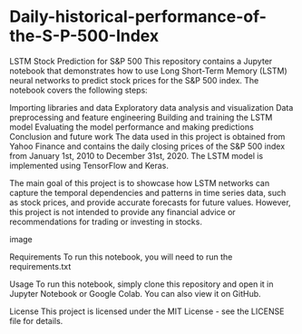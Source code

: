 # Daily-historical-performance-of-the-S-P-500-Index
LSTM Stock Prediction for S&P 500
This repository contains a Jupyter notebook that demonstrates how to use Long Short-Term Memory (LSTM) neural networks to predict stock prices for the S&P 500 index. The notebook covers the following steps:

Importing libraries and data
Exploratory data analysis and visualization
Data preprocessing and feature engineering
Building and training the LSTM model
Evaluating the model performance and making predictions
Conclusion and future work
The data used in this project is obtained from Yahoo Finance and contains the daily closing prices of the S&P 500 index from January 1st, 2010 to December 31st, 2020. The LSTM model is implemented using TensorFlow and Keras.

The main goal of this project is to showcase how LSTM networks can capture the temporal dependencies and patterns in time series data, such as stock prices, and provide accurate forecasts for future values. However, this project is not intended to provide any financial advice or recommendations for trading or investing in stocks.

image

Requirements
To run this notebook, you will need to run the requirements.txt

Usage
To run this notebook, simply clone this repository and open it in Jupyter Notebook or Google Colab. You can also view it on GitHub.

License
This project is licensed under the MIT License - see the LICENSE file for details.
